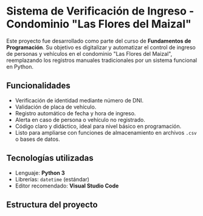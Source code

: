 # Sistema de Verificación de Ingreso - Condominio "Las Flores del Maizal"

Este proyecto fue desarrollado como parte del curso de **Fundamentos de Programación**. Su objetivo es digitalizar y automatizar el control de ingreso de personas y vehículos en el condominio "Las Flores del Maizal", reemplazando los registros manuales tradicionales por un sistema funcional en Python.

## Funcionalidades

- Verificación de identidad mediante número de DNI.
- Validación de placa de vehículo.
- Registro automático de fecha y hora de ingreso.
- Alerta en caso de persona o vehículo no registrado.
- Código claro y didáctico, ideal para nivel básico en programación.
- Listo para ampliarse con funciones de almacenamiento en archivos `.csv` o bases de datos.

## Tecnologías utilizadas

- Lenguaje: **Python 3**
- Librerías: `datetime` (estándar)
- Editor recomendado: **Visual Studio Code**

## Estructura del proyecto

